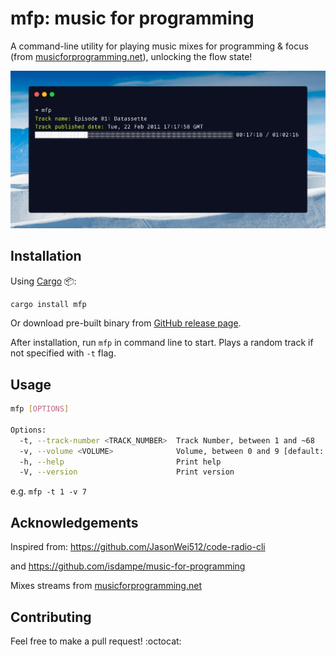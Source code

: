 # mfp: music for programming

A command-line utility for playing music mixes for programming & focus (from [musicforprogramming.net](https://musicforprogramming.net)), unlocking the flow state!

![Screenshot](./.github/images/mfp_screenshot.png)


## Installation

Using [Cargo](https://rustup.rs/) 📦:
  
```bash
cargo install mfp
```

Or download pre-built binary from [GitHub release page](https://github.com/guptarohit/mfp/releases).

After installation, run `mfp` in command line to start. Plays a random track if not specified with `-t` flag.


## Usage

```bash  
mfp [OPTIONS]

Options:
  -t, --track-number <TRACK_NUMBER>  Track Number, between 1 and ~68
  -v, --volume <VOLUME>              Volume, between 0 and 9 [default: 9]
  -h, --help                         Print help
  -V, --version                      Print version
```

e.g. `mfp -t 1 -v 7`


## Acknowledgements

Inspired from: https://github.com/JasonWei512/code-radio-cli

and https://github.com/isdampe/music-for-programming

Mixes streams from [musicforprogramming.net](https://musicforprogramming.net)

## Contributing

Feel free to make a pull request! :octocat:
